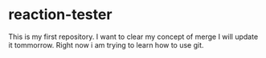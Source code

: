 # reaction-tester
This is my first repository.
I want to clear my concept of merge
I will update it tommorrow. Right now i am trying to learn how to use git.